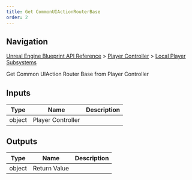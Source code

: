 ```yaml
---
title: Get CommonUIActionRouterBase
order: 2
---
```

## Navigation

[Unreal Engine Blueprint API Reference](https://dev.epicgames.com/documentation/en-us/unreal-engine/BlueprintAPI) > [Player Controller](https://dev.epicgames.com/documentation/en-us/unreal-engine/BlueprintAPI/PlayerController) > [Local Player Subsystems](https://dev.epicgames.com/documentation/en-us/unreal-engine/BlueprintAPI/PlayerController/LocalPlayerSubsystems)

Get Common UIAction Router Base from Player Controller

## Inputs

| Type | Name | Description |
| --- | --- | --- |
| object | Player Controller |  |

## Outputs

| Type | Name | Description |
| --- | --- | --- |
| object | Return Value |  |
